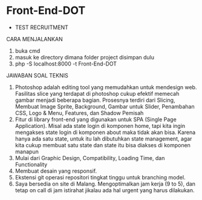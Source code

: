 # Front-End-DOT
- TEST RECRUITMENT


CARA MENJALANKAN

1. buka cmd
2. masuk ke directory dimana folder project disimpan dulu
3. php -S localhost:8000 -t Front-End-DOT


JAWABAN SOAL TEKNIS

1. Photoshop adalah editing tool yang memudahkan untuk mendesign web. Fasilitas slice yang terdapat di photoshop cukup efektif memecah gambar menjadi beberapa bagian. Prosesnya terdiri dari Slicing, Membuat Image Sprite, Background, Gambar untuk Slider, Penambahan CSS, Logo & Menu, Features, dan Shadow Pemisah
2. Fitur di library front-end yang digunakan untuk SPA (Single Page Application). Misal ada state login di komponen home, tapi kita ingin mengakses state login di komponen about maka tidak akan bisa. Karena hanya ada satu state, untuk itu lah dibutuhkan state management, agar kita cukup membuat satu state dan state itu bisa diakses di komponen manapun
3. Mulai dari Graphic Design, Compatibility, Loading Time, dan Functionality
4. Membuat desain yang responsif.
5. Ekstensi git operasi repositori tingkat tinggu untuk branching model.
6. Saya bersedia on site di Malang. Mengoptimalkan jam kerja (9 to 5), dan tetap on call di jam istirahat jikalau ada hal urgent yang harus dilakukan.
